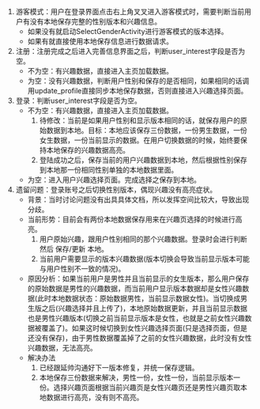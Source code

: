 1. 游客模式：用户在登录界面点击右上角叉叉进入游客模式时，需要判断当前用户有没有本地保存完整的性别版本和兴趣信息。
    * 如果没有就启动SelectGenderActivity进行游客模式的版本选择。
    * 如果有就直接使用本地保存信息进行数据请求。
2. 注册：注册完成之后进入完善信息界面之后，判断user_interest字段是否为空。
    * 不为空：有兴趣数据，直接进入主页加载数据。
    * 为空：没有兴趣数据，判断用户性别和保存的是否相同，如果相同的话调用update_profile直接同步本地保存数据，否则直接进入兴趣选择页面。
3. 登录：判断user_interest字段是否为空。
    * 不为空：有兴趣数据，直接进入主页加载数据。
        1. 待修改：当前是如果用户性别和显示版本相同的话，就保存用户的原始数据到本地。目标：本地应该保存三份数据，一份男生数据，一份女生数据，一份当前显示的数据。在用户切换数据的时候，始终要保持本地保存的兴趣数据高亮。
        2. 登陆成功之后，保存当前的用户兴趣数据到本地，然后根据性别保存到本地那一份相同性别单独的本地数据里面。
    * 为空：进入用户兴趣选择页面。完成选择之保存到本地。
4. 遗留问题：登录账号之后切换性别版本，偶现兴趣没有高亮症状。
    * 背景：当时讨论问题没有出具具体文档，所以发挥空间比较大，导致出现分歧。
    * 当前形势：目前会有两份本地数据保存用来在兴趣页选择的时候进行高亮。
        1. 用户原始兴趣，跟用户性别相同的那个兴趣数据。登录时会进行判断然后 保存/更新 本地。
        2. 当前用户需要显示的版本兴趣数据(版本切换会导致当前显示版本可能与用户性别不一致的情况)。
    * 原因分析：如果当前用户是男性并且当前显示的女生版本，那么用户保存的原始数据是男性的兴趣数据，而当前用户显示版本数据却是女性兴趣数据(此时本地数据状态：原始数据男性，当前显示数据女性)。当切换成男生版之后(兴趣选择并且上传了)，本地原始数据更新，并且当前显示数据也是男性兴趣版本(切换之前当前显示版本是女性，也就是之前女性兴趣数据被覆盖了)。如果这时候切换到女性兴趣选择页面(只是选择页面，但是还没有保存)，由于男性数据覆盖掉了之前的女性兴趣数据，此时没有女性兴趣数据，无法高亮。
    * 解决办法
        1. 已经跟延帅沟通好下一版本修复，并统一保存逻辑。
        2. 本地保存三份数据来解决，男性一份，女性一份，当前显示版本一份。选择兴趣页面根据当前兴趣页是女性兴趣页还是男性兴趣页取本地数据进行高亮，没有则不高亮。
